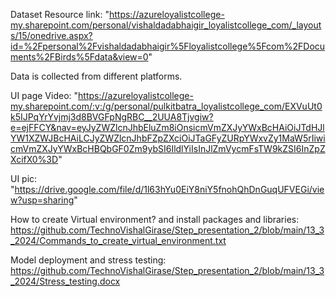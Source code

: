 Dataset Resource link: "https://azureloyalistcollege-my.sharepoint.com/personal/vishaldadabhaigir_loyalistcollege_com/_layouts/15/onedrive.aspx?id=%2Fpersonal%2Fvishaldadabhaigir%5Floyalistcollege%5Fcom%2FDocuments%2FBirds%5Fdata&view=0"
 
Data is collected from different platforms.

UI page Video: "https://azureloyalistcollege-my.sharepoint.com/:v:/g/personal/pulkitbatra_loyalistcollege_com/EXVuUt0k5IJPqYrYvjmj3d8BVGFpNgRBC__2UUA8Tjvgiw?e=ejFFCY&nav=eyJyZWZlcnJhbEluZm8iOnsicmVmZXJyYWxBcHAiOiJTdHJlYW1XZWJBcHAiLCJyZWZlcnJhbFZpZXciOiJTaGFyZURpYWxvZy1MaW5rIiwicmVmZXJyYWxBcHBQbGF0Zm9ybSI6IldlYiIsInJlZmVycmFsTW9kZSI6InZpZXcifX0%3D" 

UI pic: "https://drive.google.com/file/d/1l63hYu0EiY8niY5fnohQhDnGuqUFVEGi/view?usp=sharing"

How to create Virtual environment? and install packages and libraries: https://github.com/TechnoVishalGirase/Step_presentation_2/blob/main/13_3_2024/Commands_to_create_virtual_environment.txt

Model deployment and stress testing: https://github.com/TechnoVishalGirase/Step_presentation_2/blob/main/13_3_2024/Stress_testing.docx

